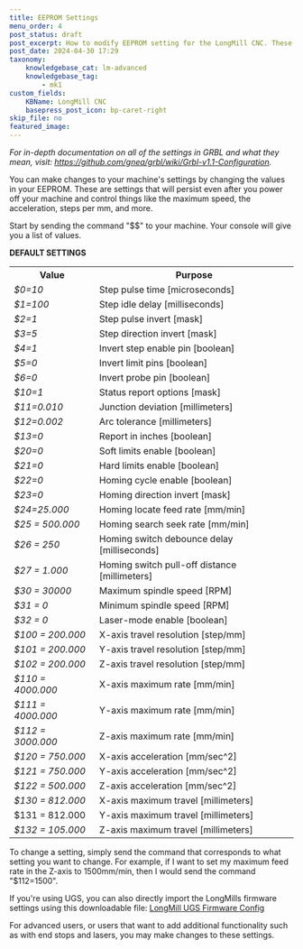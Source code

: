 ```yaml
---
title: EEPROM Settings
menu_order: 4
post_status: draft
post_excerpt: How to modify EEPROM setting for the LongMill CNC. These settings control the speed and direction of movement, machine limits, and activation of limit switches.
post_date: 2024-04-30 17:29
taxonomy:
    knowledgebase_cat: lm-advanced
    knowledgebase_tag:
        - mk1
custom_fields:
    KBName: LongMill CNC
    basepress_post_icon: bp-caret-right
skip_file: no
featured_image: 
---
```

<p><!-- wp:paragraph --></p>
<p><em>For in-depth documentation on all of the settings in GRBL and what they mean, visit: </em><a href="https://github.com/gnea/grbl/wiki/Grbl-v1.1-Configuration"><em>https://github.com/gnea/grbl/wiki/Grbl-v1.1-Configuration</em></a><em>.</em></p>
<p><!-- /wp:paragraph -->

<!-- wp:paragraph --></p>
<p>You can make changes to your machine's settings by changing the values in your EEPROM. These are settings that will persist even after you power off your machine and control things like the maximum speed, the acceleration, steps per mm, and more.</p>
<p><!-- /wp:paragraph -->

<!-- wp:paragraph --></p>
<p>Start by sending the command "$$" to your machine. Your console will give you a list of values.</p>
<p><strong>DEFAULT SETTINGS</strong></p>
<p><!-- wp:table --></p>
<table class="wp-table" width="500px">
<tbody>
<tr>
<th>Value</th>
<th>Purpose</th>
</tr>
<tr>
<td><em>$0=10</em></td>
<td>Step pulse time [microseconds]</td>
</tr>
<tr>
<td><em>$1=100</em></td>
<td>Step idle delay [milliseconds]</td>
</tr>
<tr>
<td><em>$2=1</em></td>
<td>Step pulse invert [mask]</td>
</tr>
<tr>
<td><em>$3=5</em></td>
<td>Step direction invert [mask]</td>
</tr>
<tr>
<td><em>$4=1</em></td>
<td>Invert step enable pin [boolean]</td>
</tr>
<tr>
<td><em>$5=0</em></td>
<td>Invert limit pins [boolean]</td>
</tr>
<tr>
<td><em>$6=0</em></td>
<td>Invert probe pin [boolean]</td>
</tr>
<tr>
<td><em>$10=1</em></td>
<td>Status report options [mask]</td>
</tr>
<tr>
<td><em>$11=0.010</em></td>
<td>Junction deviation [millimeters]</td>
</tr>
<tr>
<td><em>$12=0.002</em></td>
<td>Arc tolerance [millimeters]</td>
</tr>
<tr>
<td><em>$13=0</em></td>
<td>Report in inches [boolean]</td>
</tr>
<tr>
<td><em>$20=0</em></td>
<td>Soft limits enable [boolean]</td>
</tr>
<tr>
<td><em>$21=0</em></td>
<td>Hard limits enable [boolean]</td>
</tr>
<tr>
<td><em>$22=0</em></td>
<td>Homing cycle enable [boolean]</td>
</tr>
<tr>
<td><em>$23=0</em></td>
<td>Homing direction invert [mask]</td>
</tr>
<tr>
<td><em>$24=25.000</em></td>
<td>Homing locate feed rate [mm/min]</td>
</tr>
<tr>
<td><em>$25 = 500.000</em></td>
<td>Homing search seek rate [mm/min]</td>
</tr>
<tr>
<td><em>$26 = 250</em></td>
<td>Homing switch debounce delay [milliseconds]</td>
</tr>
<tr>
<td><em>$27 = 1.000</em></td>
<td>Homing switch pull-off distance [millimeters]</td>
</tr>
<tr>
<td><em>$30 = 30000</em></td>
<td>Maximum spindle speed [RPM]</td>
</tr>
<tr>
<td><em>$31 = 0</em></td>
<td>Minimum spindle speed [RPM]</td>
</tr>
<tr>
<td><em>$32 = 0</em></td>
<td>Laser-mode enable [boolean]</td>
</tr>
<tr>
<td><em>$100 = 200.000</em></td>
<td>X-axis travel resolution [step/mm]</td>
</tr>
<tr>
<td><em>$101 = 200.000</em></td>
<td>Y-axis travel resolution [step/mm]</td>
</tr>
<tr>
<td><em>$102 = 200.000</em></td>
<td>Z-axis travel resolution [step/mm]</td>
</tr>
<tr>
<td><em>$110 = 4000.000</em></td>
<td>X-axis maximum rate [mm/min]</td>
</tr>
<tr>
<td><em>$111 = 4000.000</em></td>
<td>Y-axis maximum rate [mm/min]</td>
</tr>
<tr>
<td><em>$112 = 3000.000</em></td>
<td>Z-axis maximum rate [mm/min]</td>
</tr>
<tr>
<td><em>$120 = 750.000</em></td>
<td>X-axis acceleration [mm/sec^2]</td>
</tr>
<tr>
<td><em>$121 = 750.000</em></td>
<td>Y-axis acceleration [mm/sec^2]</td>
</tr>
<tr>
<td><em>$122 = 500.000</em></td>
<td>Z-axis acceleration [mm/sec^2]</td>
</tr>
<tr>
<td><em>$130 = 812.000</em></td>
<td>X-axis maximum travel [millimeters]</td>
</tr>
<tr>
<td>$131 = 812.000</td>
<td>Y-axis maximum travel [millimeters]</td>
</tr>
<tr>
<td><em>$132 = 105.000</em></td>
<td>Z-axis maximum travel [millimeters]</td>
</tr>
</tbody>
</table>
<p><!-- /wp:table --><!-- /wp:paragraph -->

<!-- wp:paragraph --></p>
<p>To change a setting, simply send the command that corresponds to what setting you want to change. For example, if I want to set my maximum feed rate in the Z-axis to 1500mm/min, then I would send the command "$112=1500".</p>
<p>If you're using UGS, you can also directly import the LongMills firmware settings using this downloadable file: <a href="https://resources.sienci.com/wp-content/uploads/2021/05/LongMill_firmware.zip" target="_blank" rel="noopener noreferrer">LongMill UGS Firmware Config</a></p>
<p><!-- /wp:paragraph -->

<!-- wp:paragraph --></p>
<p>For advanced users, or users that want to add additional functionality such as with end stops and lasers, you may make changes to these settings.</p>
<p><!-- /wp:paragraph --></p>
